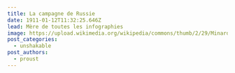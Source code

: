 ```yaml
---
title: La campagne de Russie
date: 1911-01-12T11:32:25.646Z
lead: Mère de toutes les infographies
image: https://upload.wikimedia.org/wikipedia/commons/thumb/2/29/Minard.png/1280px-Minard.png
post_categories:
  - unshakable
post_authors:
  - proust
---
```

